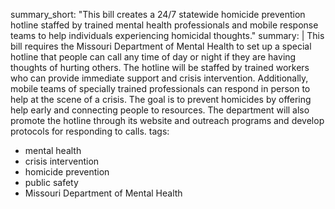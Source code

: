 summary_short: "This bill creates a 24/7 statewide homicide prevention hotline staffed by trained mental health professionals and mobile response teams to help individuals experiencing homicidal thoughts."
summary: |
  This bill requires the Missouri Department of Mental Health to set up a special hotline that people can call any time of day or night if they are having thoughts of hurting others. The hotline will be staffed by trained workers who can provide immediate support and crisis intervention. Additionally, mobile teams of specially trained professionals can respond in person to help at the scene of a crisis. The goal is to prevent homicides by offering help early and connecting people to resources. The department will also promote the hotline through its website and outreach programs and develop protocols for responding to calls.
tags:
  - mental health
  - crisis intervention
  - homicide prevention
  - public safety
  - Missouri Department of Mental Health
